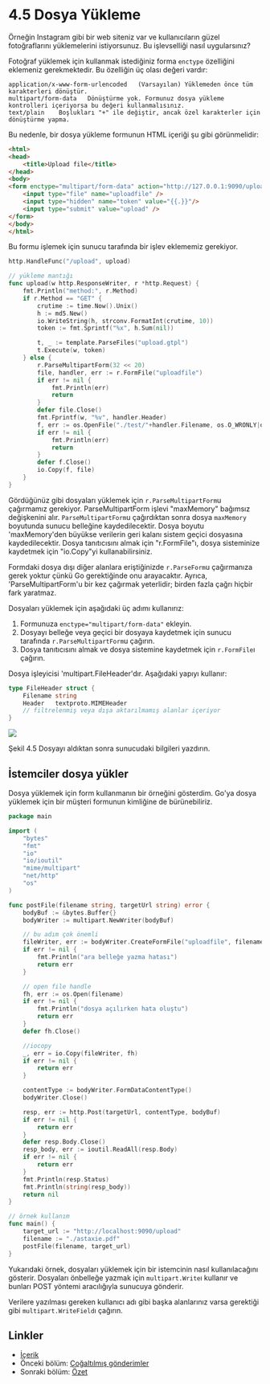 # 4.5 Dosya Yükleme

Örneğin Instagram gibi bir web siteniz var ve kullanıcıların güzel fotoğraflarını yüklemelerini istiyorsunuz. Bu işlevselliği nasıl uygularsınız?

Fotoğraf yüklemek için kullanmak istediğiniz forma `enctype` özelliğini eklemeniz gerekmektedir. Bu özelliğin üç olası değeri vardır:

```
application/x-www-form-urlencoded   (Varsayılan) Yüklemeden önce tüm karakterleri dönüştür.
multipart/form-data   Dönüştürme yok. Formunuz dosya yükleme kontrolleri içeriyorsa bu değeri kullanmalısınız.
text/plain    Boşlukları "+" ile değiştir, ancak özel karakterler için dönüştürme yapma.
```

Bu nedenle, bir dosya yükleme formunun HTML içeriği şu gibi görünmelidir:

```html
<html>
<head>
   	<title>Upload file</title>
</head>
<body>
<form enctype="multipart/form-data" action="http://127.0.0.1:9090/upload" method="post">
	<input type="file" name="uploadfile" />
	<input type="hidden" name="token" value="{{.}}"/>
	<input type="submit" value="upload" />
</form>
</body>
</html>
```

Bu formu işlemek için sunucu tarafında bir işlev eklememiz gerekiyor.

```Go
http.HandleFunc("/upload", upload)

// yükleme mantığı
func upload(w http.ResponseWriter, r *http.Request) {
   	fmt.Println("method:", r.Method)
   	if r.Method == "GET" {
       	crutime := time.Now().Unix()
       	h := md5.New()
       	io.WriteString(h, strconv.FormatInt(crutime, 10))
       	token := fmt.Sprintf("%x", h.Sum(nil))

       	t, _ := template.ParseFiles("upload.gtpl")
       	t.Execute(w, token)
   	} else {
       	r.ParseMultipartForm(32 << 20)
       	file, handler, err := r.FormFile("uploadfile")
       	if err != nil {
           	fmt.Println(err)
           	return
       	}
       	defer file.Close()
       	fmt.Fprintf(w, "%v", handler.Header)
       	f, err := os.OpenFile("./test/"+handler.Filename, os.O_WRONLY|os.O_CREATE, 0666)
       	if err != nil {
           	fmt.Println(err)
           	return
       	}
       	defer f.Close()
       	io.Copy(f, file)
   	}
}
```

Gördüğünüz gibi dosyaları yüklemek için `r.ParseMultipartForm`u çağırmamız gerekiyor. ParseMultipartForm işlevi "maxMemory" bağımsız değişkenini alır. `ParseMultipartForm`u çağırdıktan sonra dosya `maxMemory` boyutunda sunucu belleğine kaydedilecektir. Dosya boyutu 'maxMemory'den büyükse verilerin geri kalanı sistem geçici dosyasına kaydedilecektir. Dosya tanıtıcısını almak için "r.FormFile"ı, dosya sisteminize kaydetmek için "io.Copy"yi kullanabilirsiniz.

Formdaki dosya dışı diğer alanlara eriştiğinizde `r.ParseForm`u çağırmanıza gerek yoktur çünkü Go gerektiğinde onu arayacaktır. Ayrıca, 'ParseMultipartForm'u bir kez çağırmak yeterlidir; birden fazla çağrı hiçbir fark yaratmaz.

Dosyaları yüklemek için aşağıdaki üç adımı kullanırız:

1. Formunuza `enctype="multipart/form-data"` ekleyin.
2. Dosyayı belleğe veya geçici bir dosyaya kaydetmek için sunucu tarafında `r.ParseMultipartForm`u çağırın.
3. Dosya tanıtıcısını almak ve dosya sistemine kaydetmek için `r.FormFile`ı çağırın.

Dosya işleyicisi 'multipart.FileHeader'dır. Aşağıdaki yapıyı kullanır:

```Go
type FileHeader struct {
   	Filename string
   	Header   textproto.MIMEHeader
   	// filtrelenmiş veya dışa aktarılmamış alanlar içeriyor
}
```

![](images/4.5.upload2.png?raw=true)

Şekil 4.5 Dosyayı aldıktan sonra sunucudaki bilgileri yazdırın.

## İstemciler dosya yükler

Dosya yüklemek için form kullanmanın bir örneğini gösterdim. Go'ya dosya yüklemek için bir müşteri formunun kimliğine de bürünebiliriz.

```Go
package main

import (
    "bytes"
    "fmt"
    "io"
    "io/ioutil"
    "mime/multipart"
    "net/http"
    "os"
)

func postFile(filename string, targetUrl string) error {
    bodyBuf := &bytes.Buffer{}
    bodyWriter := multipart.NewWriter(bodyBuf)

    // bu adım çok önemli
    fileWriter, err := bodyWriter.CreateFormFile("uploadfile", filename)
    if err != nil {
        fmt.Println("ara belleğe yazma hatası")
        return err
    }

    // open file handle
    fh, err := os.Open(filename)
    if err != nil {
        fmt.Println("dosya açılırken hata oluştu")
        return err
    }
    defer fh.Close()

    //iocopy
    _, err = io.Copy(fileWriter, fh)
    if err != nil {
        return err
    }

    contentType := bodyWriter.FormDataContentType()
    bodyWriter.Close()

    resp, err := http.Post(targetUrl, contentType, bodyBuf)
    if err != nil {
        return err
    }
    defer resp.Body.Close()
    resp_body, err := ioutil.ReadAll(resp.Body)
    if err != nil {
        return err
    }
    fmt.Println(resp.Status)
    fmt.Println(string(resp_body))
    return nil
}

// örnek kullanım
func main() {
    target_url := "http://localhost:9090/upload"
    filename := "./astaxie.pdf"
    postFile(filename, target_url)
}
```

Yukarıdaki örnek, dosyaları yüklemek için bir istemcinin nasıl kullanılacağını gösterir. Dosyaları önbelleğe yazmak için `multipart.Write`ı kullanır ve bunları POST yöntemi aracılığıyla sunucuya gönderir.

Verilere yazılması gereken kullanıcı adı gibi başka alanlarınız varsa gerektiği gibi `multipart.WriteField`ı çağırın.

## Linkler

- [İçerik](preface.md)
- Önceki bölüm: [Çoğaltılmış gönderimler](04.4.md)
- Sonraki bölüm: [Özet](04.6.md)
